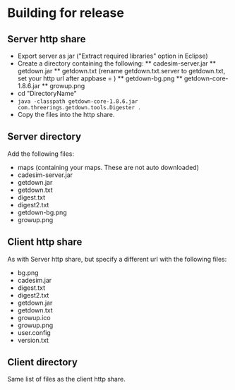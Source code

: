 # Building for release

## Server http share
* Export server as jar ("Extract required libraries" option in Eclipse)
* Create a directory containing the following:
** cadesim-server.jar
** getdown.jar
** getdown.txt (rename getdown.txt.server to getdown.txt, set your http url after appbase = )
** getdown-bg.png
** getdown-core-1.8.6.jar
** growup.png
* cd "DirectoryName"
* ```java -classpath getdown-core-1.8.6.jar com.threerings.getdown.tools.Digester .```
* Copy the files into the http share.

## Server directory
Add the following files:
* maps (containing your maps. These are not auto downloaded)
* cadesim-server.jar
* getdown.jar
* getdown.txt
* digest.txt
* digest2.txt
* getdown-bg.png
* growup.png


## Client http share
As with Server http share, but specify a different url with the following files:
* bg.png
* cadesim.jar
* digest.txt
* digest2.txt
* getdown.jar
* getdown.txt
* growup.ico
* growup.png
* user.config
* version.txt

## Client directory
Same list of files as the client http share.